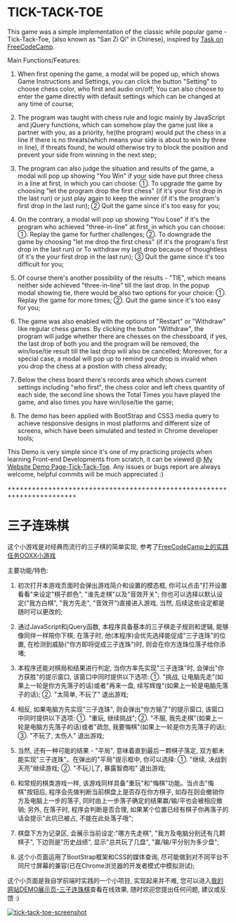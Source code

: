 # TICK-TACK-TOE

This game was a simple implementation of the classic while popular game - Tick-Tack-Toe, (also known as "San Zi Qi" in Chinese), inspired by <a href="https://github.com/lolongwell/Game-of-tkTicTac-Lite.git">Task on FreeCodeCamp</a>.

Main Functions/Features:

1. When first opening the game, a modal will be poped up, which shows Game Instructions and Settings, you can click the button "Setting" to choose chess color, who first and audio on/off; You can also choose to enter the game directly with default settings which can be changed at any time of course;

2. The program was taught with chess rule and logic mainly by JavaScript and jQuery functions, which can somehow play the game just like a partner with you, as a priority, he(the program) would put the chess in a line if there is no threats(which means your side is about to win by three in line), if threats found, he would otherwise try to block the position and prevent your side from winning in the next step;

3. The program can also judge the situation and results of the game, a modal will pop up showing "You Win" if your side have put three chess in a line at first, in which you can choose: ①. To upgrade the game by choosing "let the program drop the first chess" (if it's your first drop in the last run) or just play again to keep the winner (if it's the program's first drop in the last run); ② Quit the game since it's too easy for you;

4. On the contrary, a modal will pop up showing "You Lose" if it's the program who achieved "three-in-line" at first, in which you can choose: ①. Replay the game for further challenges; ②. To downgrade the game by choosing "let me drop the first chess" (if it's the program's first drop in the last run) or To withdraw my last drop because of thoughtless (if it's the your first drop in the last run); ③ Quit the game since it's too difficult for you;

5. Of course there's another possibility of the results - "TIE", which means neither side achieved "three-in-line" till the last drop. In the popup modal showing tie, there would be also two options for your choice: ①. Replay the game for more times; ②. Quit the game since it's too easy for you;

6. The game was also enabled with the options of "Restart" or "Withdraw" like regular chess games. By clicking the button "Withdraw", the program will judge whether there are chesses on the chessboard, if yes, the last drop of both you and the program will be removed, the win/lose/tie result till the last drop will also be cancelled; Moreover, for a special case, a modal will pop up to remind your drop is invalid when you drop the chess at a postion with chess already;

7. Below the chess board there's records area which shows current settings including "who first", the chess color and left chess quantity of each side, the second line shows the Total Times you have played the game, and also times you have win/lose/tie the game;

8. The demo has been applied with BootStrap and CSS3 media query to achieve responsive designs in most platforms and different size of screens, which have been simulated and tested in Chrome developer tools;

This Demo is very simple since it's one of my practicing projects when learning Front-end Developments from scratch, it can be viewed @ <a href = "https://github.com/lolongwell/Game-of-tkTicTac-Lite.git">My Website Demo Page-Tick-Tack-Toe</a>. Any issues or bugs report are always welcome, helpful commits will be much appreciated :)

+++++++++++++++++++++++++++++++++++++++++++++++++++++++++++++++++++++++

# 三子连珠棋

这个小游戏是对经典而流行的三子棋的简单实现, 参考了<a href = "https://github.com/lolongwell/Game-of-tkTicTac-Lite.git">FreeCodeCamp上的实践任务OOXX小游戏</a>

主要功能/特色:

1. 初次打开本游戏页面时会弹出游戏简介和设置的模态框, 你可以点击"打开设置看看"来设定"棋子颜色", "谁先走棋"以及"音效开关"; 你也可以选择以默认设定("我方白棋", "我方先走", "音效开")直接进入游戏, 当然, 后续这些设定都是随时可以更改的;

2. 通过JavaScript和jQuery函数, 本程序具备基本的三子棋走子规则和逻辑, 能够像同伴一样陪你下棋; 在落子时, 他(本程序)会优先选择能促成"三子连珠"的位置, 在检测到威胁("你方即将促成三子连珠")时, 则会在你方连珠位落子给你添堵;

3. 本程序还能对棋局和结果进行判定, 当你方率先实现"三子连珠"时, 会弹出"你方获胜"的提示窗口, 该窗口中同时提供以下选项: ①. "挑战, 让电脑先走"(如果上一轮是你方先落子的话)或者"再来一盘, 续写辉煌"(如果上一轮是电脑先落子的话); ②. "太简单, 不玩了" 退出游戏;

4. 相反, 如果电脑方先实现"三子连珠", 则会弹出"你方输了"的提示窗口, 该窗口中同时提供以下选项: ①. "重玩, 继续挑战"; ②. "不服, 我先走棋"(如果上一轮是电脑方先落子的话)或者"疏忽, 我要悔棋"(如果上一轮是你方先落子的话); ③. "不玩了, 太伤人" 退出游戏;

5. 当然, 还有一种可能的结果 - "平局", 意味着直到最后一颗棋子落定, 双方都未能实现"三子连珠"。在弹出的"平局"提示框中, 你可以选择: ①. "继续, 决战到天亮"继续游戏; ②. "不玩儿了, 暴露智商啦" 退出游戏;

6. 和常规的棋类游戏一样, 该游戏同样具备"重玩"和"悔棋"功能。当点击"悔棋"按钮后, 程序会先做判断当前棋盘上是否存在你方棋子, 如存在则会撤销你方及电脑上一步的落子, 同时由上一步落子确定的结果赢/输/平也会被相应撤销; 另外, 在落子时, 程序会判断是否合理, 如果某个位置已经有棋子你再落子的话会提示"此坑已被占, 不能在此处落子哦";

7. 棋盘下方为记录区, 会展示当前设定:"哪方先走棋", "我方及电脑分别还有几颗棋子", 下边则是"历史战绩", 显示"总共玩了几盘", "赢/输/平分别为多少盘";

8. 这个小页面运用了BootStrap框架和CSS的媒体查询, 尽可能做到对不同平台不同尺寸屏幕的兼容(已在Chrome浏览器的开发者模式中模拟测试); 

这个小页面是我自学前端时实践的一个小项目, 实现起来并不难, 您可以进入<a target="_blank" href = "https://github.com/lolongwell/Game-of-tkTicTac-Lite.git">我的网站DEMO展示页-三子连珠棋</a>查看在线效果, 随时欢迎您提出任何问题, 建议或反馈 :) <br>

<a target="_blank" href = "https://github.com/lolongwell/Game-of-tkTicTac-Lite.git"><img src="https://www.mike652638.com/demo/tick-tack-toe/scrShts/tickScrSht1-pc.png" alt="tick-tack-toe-screenshot" /></a>
